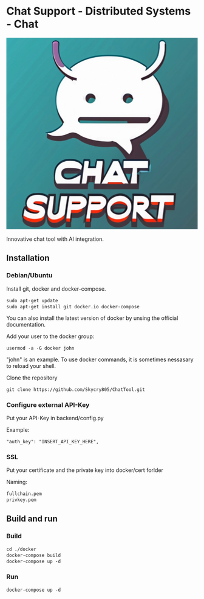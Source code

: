 # Chat Support - Distributed Systems - Chat

![Chat Support](https://github.com/Skycry805/ChatTool/blob/master/misc/chat_support_logo.png?raw=true)

Innovative chat tool with AI integration.

## Installation

### Debian/Ubuntu
Install git, docker and docker-compose.

```
sudo apt-get update
sudo apt-get install git docker.io docker-compose
```

You can also install the latest version of docker by unsing the official documentation.

Add your user to the docker group:

```
usermod -a -G docker john
```
"john" is an example. To use docker commands, it is sometimes nessasary to reload your shell.

Clone the repository
```
git clone https://github.com/Skycry805/ChatTool.git
```

### Configure external API-Key
Put your API-Key in backend/config.py

Example:
```
"auth_key": "INSERT_API_KEY_HERE",
```

### SSL
Put your certificate and the private key into docker/cert forlder

Naming:
```
fullchain.pem
privkey.pem
```

## Build and run

### Build
```
cd ./docker
docker-compose build
docker-compose up -d
```

### Run
```
docker-compose up -d
```